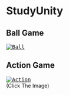 # StudyUnity

## Ball Game </br>
<kbd>[![Ball](/Capture/BallGame.gif "Ball")](https://github.com/kg4543/StudyUnity/tree/main/Ball_Game)</kbd> </br>

## Action Game </br>
<kbd>[![Action](/Capture/Action.gif "Action")](https://github.com/kg4543/StudyUnity/tree/main/Action_Game)</kbd> </br>
(Click The Image)
